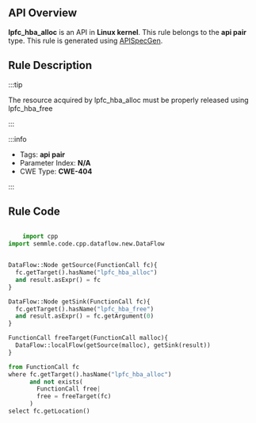 ---
---


## API Overview
**lpfc_hba_alloc** is an API in **Linux kernel**. This rule belongs to the **api pair** type. This rule is generated using [APISpecGen](../../tools/APISpecGen).
## Rule Description

:::tip

The resource acquired by lpfc_hba_alloc must be properly released using lpfc_hba_free

:::

:::info

- Tags: **api pair**
- Parameter Index: **N/A**
- CWE Type: **CWE-404**

:::

## Rule Code
```python

    import cpp
import semmle.code.cpp.dataflow.new.DataFlow


DataFlow::Node getSource(FunctionCall fc){
  fc.getTarget().hasName("lpfc_hba_alloc")
  and result.asExpr() = fc
}

DataFlow::Node getSink(FunctionCall fc){
  fc.getTarget().hasName("lpfc_hba_free")
  and result.asExpr() = fc.getArgument(0)
}

FunctionCall freeTarget(FunctionCall malloc){
  DataFlow::localFlow(getSource(malloc), getSink(result))
}

from FunctionCall fc
where fc.getTarget().hasName("lpfc_hba_alloc")
      and not exists(
        FunctionCall free| 
        free = freeTarget(fc)
      )
select fc.getLocation()

    
```